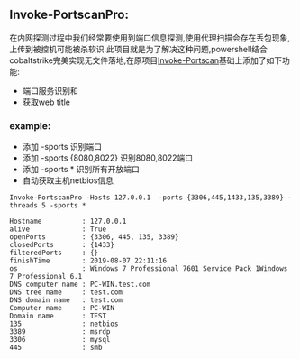 
## Invoke-PortscanPro:

在内网探测过程中我们经常要使用到端口信息探测,使用代理扫描会存在丢包现象,上传到被控机可能被杀软识.此项目就是为了解决这种问题,powershell结合cobaltstrike完美实现无文件落地,在原项目[Invoke-Portscan](https://github.com/PowerShellMafia/PowerSploit/blob/master/Recon/Invoke-Portscan.ps1)基础上添加了如下功能:
* 端口服务识别和
* 获取web title

### example:
* 添加 -sports 识别端口
* 添加 -sports {8080,8022} 识别8080,8022端口
* 添加 -sports * 识别所有开放端口
* 自动获取主机netbios信息
```
Invoke-PortscanPro -Hosts 127.0.0.1  -ports {3306,445,1433,135,3389} -threads 5 -sports *

Hostname          : 127.0.0.1
alive             : True
openPorts         : {3306, 445, 135, 3389}
closedPorts       : {1433}
filteredPorts     : {}
finishTime        : 2019-08-07 22:11:16
os                : Windows 7 Professional 7601 Service Pack 1Windows 7 Professional 6.1
DNS computer name : PC-WIN.test.com
DNS tree name     : test.com
DNS domain name   : test.com
Computer name     : PC-WIN
Domain name       : TEST
135               : netbios
3389              : msrdp
3306              : mysql
445               : smb


```
